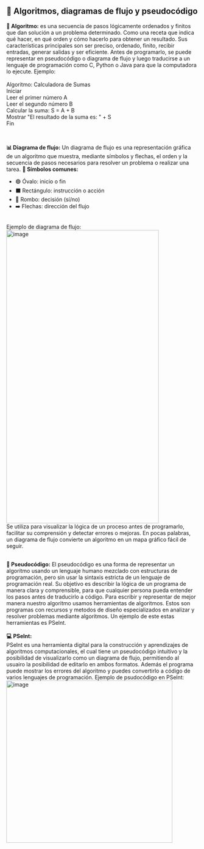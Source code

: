 ## 🧩 Algoritmos, diagramas de flujo y pseudocódigo

**🤖 Algoritmo:** es una secuencia de pasos lógicamente ordenados y finitos que dan solución a un problema determinado. Como una receta que indica qué hacer, en qué orden y cómo hacerlo para obtener un resultado. Sus características principales son ser preciso, ordenado, finito, recibir entradas, generar salidas y ser eficiente. Antes de programarlo, se puede representar en pseudocódigo o diagrama de flujo y luego traducirse a un lenguaje de programación como C, Python o Java para que la computadora lo ejecute. Ejemplo:
<br>
<br>
Algoritmo: Calculadora de Sumas
<br>
Iniciar
<br>
Leer el primer número A
<br>
Leer el segundo número B
<br>
Calcular la suma: S = A + B
<br>
Mostrar "El resultado de la suma es: " + S
<br>
Fin

<br>

**📊 Diagrama de flujo:** Un diagrama de flujo es una representación gráfica de un algoritmo que muestra, mediante símbolos y flechas, el orden y la secuencia de pasos necesarios para resolver un problema o realizar una tarea. 
**🔹 Símbolos comunes:**
- 🟢 Óvalo: inicio o fin  
- ⬛ Rectángulo: instrucción o acción  
- 🔷 Rombo: decisión (sí/no)  
- ➡️ Flechas: dirección del flujo
<br>
Ejemplo de diagrama de flujo:
<img width="400" height="768" alt="image" src="https://github.com/user-attachments/assets/bbe95765-47cb-4b31-935b-f8eb2a71714a" />
<br>
Se utiliza para visualizar la lógica de un proceso antes de programarlo, facilitar su comprensión y detectar errores o mejoras. En pocas palabras, un diagrama de flujo convierte un algoritmo en un mapa gráfico fácil de seguir.
<br>
<br>

**🔢 Pseudocódigo:** El pseudocódigo es una forma de representar un algoritmo usando un lenguaje humano mezclado con estructuras de programación, pero sin usar la sintaxis estricta de un lenguaje de programación real. Su objetivo es describir la lógica de un programa de manera clara y comprensible, para que cualquier persona pueda entender los pasos antes de traducirlo a código.
Para escribir y representar de mejor manera nuestro algoritmo usamos herramientas de algoritmos. Estos son programas con recursos y metodos de diseño especializados en analizar y resolver problemas mediante algoritmos. Un ejemplo de este estas herramientas es PSelnt. 
<br>
<br>
**💻 PSelnt:**
<br>
PSelnt es una  herramienta digital para la construcción y aprendizajes de algoritmos computacionales, el cual tiene un pseudocódigo intuitivo y la posibilidad de visualizarlo como un diagrama de flujo, permitiendo al usuairo la posibilidad de editarlo en ambos formatos. Además el programa puede mostrar los errores del algoritmo y puedes convertirlo a código de varios lenguajes de programación.
Ejemplo de psudocódigo en PSelnt:
<img width="436" height="425" alt="image" src="https://github.com/user-attachments/assets/e6d81cb0-156f-4d47-9da5-a1fb1c7dc201" />

